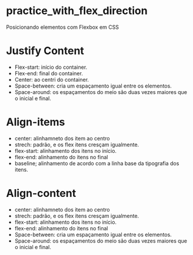 # practice_with_flex_direction
Posicionando elementos com Flexbox em CSS


# Justify Content

* Flex-start: início do container.
* Flex-end: final do container.
* Center: ao centri do container.
* Space-between: cria um espaçamento igual entre os elementos.
* Space-around: os espaçamentos do meio são duas vezes maiores que o inicial e final.


# Align-items
* center: alinhamneto dos item ao centro
* strech: padrão, e os flex itens cresçam igualmente.
* flex-start: alinhamento dos itens no início.
* flex-end: alinhamento do itens no final
* baseline; alinhamento de acordo com a linha base da tipografia dos itens.

# Align-content

* center: alinhamneto dos item ao centro
* strech: padrão, e os flex itens cresçam igualmente.
* flex-start: alinhamento dos itens no início.
* flex-end: alinhamento do itens no final
* Space-between: cria um espaçamento igual entre os elementos.
* Space-around: os espaçamentos do meio são duas vezes maiores que o inicial e final.





